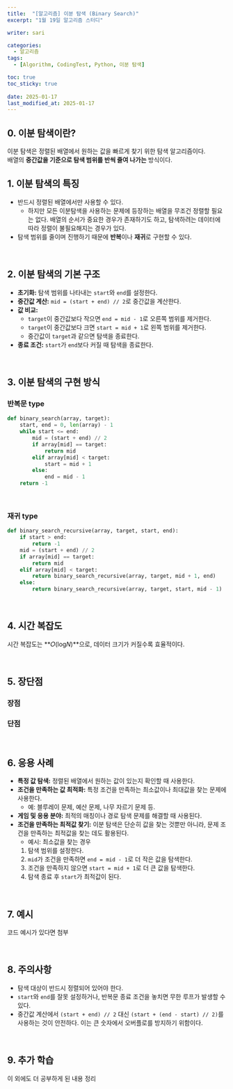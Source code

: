 ```yaml
---
title:  "[알고리즘] 이분 탐색 (Binary Search)"
excerpt: "1월 19일 알고리즘 스터디"

writer: sari

categories:
  - 알고리즘
tags:
  - [Algorithm, CodingTest, Python, 이분 탐색]

toc: true
toc_sticky: true
 
date: 2025-01-17
last_modified_at: 2025-01-17
---
```


## 0. 이분 탐색이란?
이분 탐색은 정렬된 배열에서 원하는 값을 빠르게 찾기 위한 탐색 알고리즘이다.
<BR>
배열의 **중간값을 기준으로 탐색 범위를 반씩 줄여 나가는** 방식이다.
<BR>

## 1. 이분 탐색의 특징
- 반드시 정렬된 배열에서만 사용할 수 있다.
    - 하지만 모든 이분탐색을 사용하는 문제에 등장하는 배열을 무조건 정렬할 필요는 없다. 배열의 순서가 중요한 경우가 존재하기도 하고, 탐색하려는 데이터에 따라 정렬이 불필요해지는 경우가 있다.
- 탐색 범위를 줄이며 진행하기 때문에 **반복**이나 **재귀**로 구현할 수 있다.

<BR>

## 2. 이분 탐색의 기본 구조
- **초기화:** 탐색 범위를 나타내는 `start`와 `end`를 설정한다.
- **중간값 계산:** `mid = (start + end) // 2`로 중간값을 계산한다.
- **값 비교:**
    - `target`이 중간값보다 작으면 `end = mid - 1`로 오른쪽 범위를 제거한다.
    - `target`이 중간값보다 크면 `start = mid + 1`로 왼쪽 범위를 제거한다.
    - 중간값이 `target`과 같으면 탐색을 종료한다.
- **종료 조건:** `start`가 `end`보다 커질 때 탐색을 종료한다.

<BR>

## 3. 이분 탐색의 구현 방식
### 반복문 type
```python
def binary_search(array, target):
    start, end = 0, len(array) - 1
    while start <= end:
        mid = (start + end) // 2
        if array[mid] == target:
            return mid
        elif array[mid] < target:
            start = mid + 1
        else:
            end = mid - 1
    return -1
```
<BR>

### 재귀 type
```python
def binary_search_recursive(array, target, start, end):
    if start > end:
        return -1
    mid = (start + end) // 2
    if array[mid] == target:
        return mid
    elif array[mid] < target:
        return binary_search_recursive(array, target, mid + 1, end)
    else:
        return binary_search_recursive(array, target, start, mid - 1)
```

<BR>

## 4. 시간 복잡도
시간 복잡도는 **𝑂(log𝑁)**으로, 데이터 크기가 커질수록 효율적이다.

<BR>

## 5. 장단점
### 장점
### 단점

<BR>

## 6. 응용 사례
- **특정 값 탐색:** 정렬된 배열에서 원하는 값이 있는지 확인할 때 사용한다.
- **조건을 만족하는 값 최적화:** 특정 조건을 만족하는 최소값이나 최대값을 찾는 문제에 사용한다.
    - 예: 블루레이 문제, 예산 문제, 나무 자르기 문제 등.
- **게임 및 응용 분야:** 최적의 매칭이나 경로 탐색 문제를 해결할 때 사용된다.
- **조건을 만족하는 최적값 찾기:** 이분 탐색은 단순히 값을 찾는 것뿐만 아니라, 문제 조건을 만족하는 최적값을 찾는 데도 활용된다.
    - 예시: 최소값을 찾는 경우
    1) 탐색 범위를 설정한다.
    2) `mid`가 조건을 만족하면 `end = mid - 1`로 더 작은 값을 탐색한다.
    3) 조건을 만족하지 않으면 `start = mid + 1`로 더 큰 값을 탐색한다.
    4) 탐색 종료 후 `start`가 최적값이 된다.

<BR>

## 7. 예시
코드 예시가 있다면 첨부

<BR>

## 8. 주의사항
- 탐색 대상이 반드시 정렬되어 있어야 한다.
- `start`와 `end`를 잘못 설정하거나, 반복문 종료 조건을 놓치면 무한 루프가 발생할 수 있다.
- 중간값 계산에서 `(start + end) // 2` 대신 `(start + (end - start) // 2)`를 사용하는 것이 안전하다.
이는 큰 숫자에서 오버플로를 방지하기 위함이다.
<BR>

## 9. 추가 학습
이 외에도 더 공부하게 된 내용 정리
